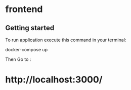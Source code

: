 # frontend



## Getting started
To run application execute this command in your terminal:

docker-compose up

Then Go to :
# http://localhost:3000/
